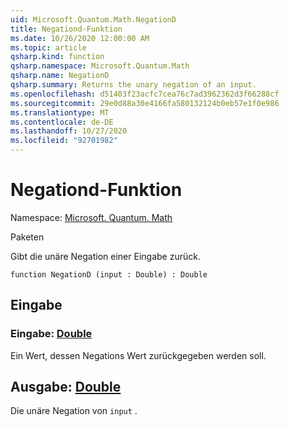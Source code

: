 ```yaml
---
uid: Microsoft.Quantum.Math.NegationD
title: Negationd-Funktion
ms.date: 10/26/2020 12:00:00 AM
ms.topic: article
qsharp.kind: function
qsharp.namespace: Microsoft.Quantum.Math
qsharp.name: NegationD
qsharp.summary: Returns the unary negation of an input.
ms.openlocfilehash: d51403f23acfc7cea76c7ad3962362d3f66288cf
ms.sourcegitcommit: 29e0d88a30e4166fa580132124b0eb57e1f0e986
ms.translationtype: MT
ms.contentlocale: de-DE
ms.lasthandoff: 10/27/2020
ms.locfileid: "92701982"
---
```

# <a name="negationd-function"></a>Negationd-Funktion

Namespace: [Microsoft. Quantum. Math](xref:Microsoft.Quantum.Math)

Paketen [](https://nuget.org/packages/)


Gibt die unäre Negation einer Eingabe zurück.

```qsharp
function NegationD (input : Double) : Double
```


## <a name="input"></a>Eingabe

### <a name="input--double"></a>Eingabe: [Double](xref:microsoft.quantum.lang-ref.double)

Ein Wert, dessen Negations Wert zurückgegeben werden soll.



## <a name="output--double"></a>Ausgabe: [Double](xref:microsoft.quantum.lang-ref.double)

Die unäre Negation von `input` .